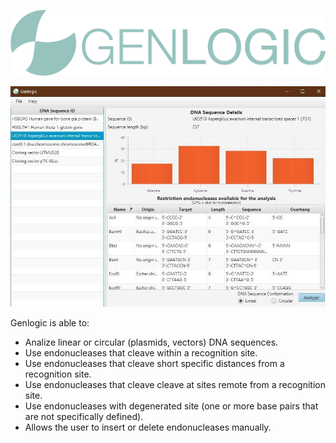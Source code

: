 ![alt text](https://raw.githubusercontent.com/luinungom/Genlogic/master/src/resources/images/FullLogo.png?raw=true)

![alt text](https://raw.githubusercontent.com/luinungom/Genlogic/master/Main%20window.JPG?raw=true)

Genlogic is able to:
- Analize linear or circular (plasmids, vectors) DNA sequences.
- Use endonucleases that cleave within a recognition site.
- Use endonucleases that cleave short specific distances from a recognition site.
- Use endonucleases that cleave cleave at sites remote from a recognition site.
- Use endonucleases with degenerated site (one or more base pairs that are not specifically defined).
- Allows the user to insert or delete endonucleases manually.
